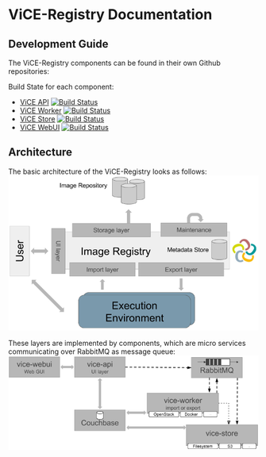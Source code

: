 # ViCE-Registry Documentation

## Development Guide

The ViCE-Registry components can be found in their own Github repositories:

Build State for each component:
 * [ViCE API](https://github.com/vice-registry/vice-api) [![Build Status](https://travis-ci.org/vice-registry/vice-api.svg?branch=master)](https://travis-ci.org/vice-registry/vice-api)
 * [ViCE Worker](https://github.com/vice-registry/vice-worker)  [![Build Status](https://travis-ci.org/vice-registry/vice-worker.svg?branch=master)](https://travis-ci.org/vice-registry/vice-worker)
 * [ViCE Store](https://github.com/vice-registry/vice-store) [![Build Status](https://travis-ci.org/vice-registry/vice-store.svg?branch=master)](https://travis-ci.org/vice-registry/vice-store)
 * [ViCE WebUI](https://github.com/vice-registry/vice-webui) [![Build Status](https://travis-ci.org/vice-registry/vice-webui.svg?branch=master)](https://travis-ci.org/vice-registry/vice-webui)

## Architecture

The basic architecture of the ViCE-Registry looks as follows:
![ViCE Registry Architecture](docs/vice-registry-architecture.png "ViCE Registry Architecture")

These layers are implemented by components, which are micro services communicating
over RabbitMQ as message queue:
![ViCE Registry Components](docs/vice-registry-components.png "ViCE Registry Components")

